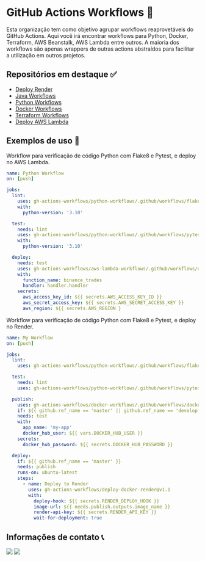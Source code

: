 # GitHub Actions Workflows 🚀

Esta organização tem como objetivo agrupar workflows reaprovetáveis do GitHub Actions. Aqui você irá encontrar workflows para Python, Docker, Terraform, AWS Beanstalk, AWS Lambda entre outros. A maioria dos workflows são apenas wrappers de outras actions abstraídos para facilitar a utilização em outros projetos.

## Repositórios em destaque ✅

* [Deploy Render](https://github.com/gh-actions-workflows/deploy-docker-render)
* [Java Workflows](https://github.com/gh-actions-workflows/java-workflows)
* [Python Workflows](https://github.com/gh-actions-workflows/python-workflows)
* [Docker Workflows](https://github.com/gh-actions-workflows/docker-workflows)
* [Terraform Workflows](https://github.com/gh-actions-workflows/terraform-workflows)
* [Deploy AWS Lambda](https://github.com/gh-actions-workflows/aws-lambda-workflows)

## Exemplos de uso 💯

Workflow para verificação de código Python com Flake8 e Pytest, e deploy no AWS Lambda.

```yaml
name: Python Workflow
on: [push]

jobs:
  lint:
    uses: gh-actions-workflows/python-workflows/.github/workflows/flake8.yaml@1.2
    with:
      python-version: '3.10' 

  test:
    needs: lint
    uses: gh-actions-workflows/python-workflows/.github/workflows/pytest.yaml@1.2
    with:
      python-version: '3.10' 

  deploy:
    needs: test
    uses: gh-actions-workflows/aws-lambda-workflows/.github/workflows/deploy-lambda.yaml@1.6
    with:
      function_name: binance_trades
      handler: handler.handler 
    secrets:
      aws_access_key_id: ${{ secrets.AWS_ACCESS_KEY_ID }}
      aws_secret_access_key: ${{ secrets.AWS_SECRET_ACCESS_KEY }}
      aws_region: ${{ secrets.AWS_REGION }
```

Workflow para verificação de código Python com Flake8 e Pytest, e deploy no Render.

```yaml
name: My Workflow
on: [push]

jobs:
  lint:
    uses: gh-actions-workflows/python-workflows/.github/workflows/flake8.yaml@master

  test:
    needs: lint
    uses: gh-actions-workflows/python-workflows/.github/workflows/pytest.yaml@master

  publish:
    uses: gh-actions-workflows/docker-workflows/.github/workflows/docker-publish.yaml@master
    if: ${{ github.ref_name == 'master' || github.ref_name == 'develop'}}
    needs: test
    with:
      app_name: 'my-app'
      docker_hub_user: ${{ vars.DOCKER_HUB_USER }}
    secrets:
      docker_hub_password: ${{ secrets.DOCKER_HUB_PASSWORD }}

  deploy:
    if: ${{ github.ref_name == 'master' }}
    needs: publish
    runs-on: ubuntu-latest
    steps:
      - name: Deploy to Render
        uses: gh-actions-workflows/deploy-docker-render@v1.1
        with:
          deploy-hook: ${{ secrets.RENDER_DEPLOY_HOOK }}
          image-url: ${{ needs.publish.outputs.image_name }}
          render-api-key: ${{ secrets.RENDER_API_KEY }}
          wait-for-deployment: true
```

## Informações de contato 📞

<a href="https://www.linkedin.com/in/pedro-henrique-pereira-almeida/" target="_blank"><img src="https://img.shields.io/badge/-LinkedIn-%230077B5?style=for-the-badge&logo=linkedin&logoColor=white" target="_blank"></a> 
<a href = "mailto:pedro.6571almeida@gmail.com"><img src="https://img.shields.io/badge/-Gmail-%23333?style=for-the-badge&logo=gmail&logoColor=white" target="_blank"></a>
